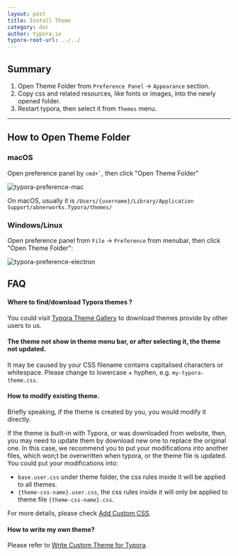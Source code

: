 ```yaml
---
layout: post
title: Install Theme
category: doc
author: typora.io
typora-root-url: ../../
---
```


## Summary

1. Open Theme Folder from `Preference Panel` → `Appearance` section.
2. Copy css and related resources, like fonts or images, into the newly opened folder.
3. Restart typora, then select it from `Themes` menu.

---

## How to Open Theme Folder

### macOS

Open preference panel by <code>cmd+`</code>, then click "Open Theme Folder"

![typora-preference-mac](/media/doc/install-theme/Snip20160921_1.png)

On macOS, usually it is `/Users/{username}/Library/Application Support/abnerworks.Typora/themes/`

### Windows/Linux

Open preference panel from `File` → `Preference` from menubar, then click "Open Theme Folder":

![typora-preference-electron](/media/doc/install-theme/Snip20160921_2.png)

## FAQ

#### Where to find/download Typora themes ?

You could visit [Typora Theme Gallery](http://theme.typora.io) to download themes provide by other users to us.

#### The theme not show in theme menu bar, or after selecting it, the theme not updated.

It may be caused by your CSS filename contains capitalised characters or whitespace. Please change to lowercase + hyphen, e.g. `my-typora-theme.css`.

#### How to modify existing theme.

Briefly speaking, if the theme is created by you, you would modify it directly. 

If the theme is built-in with Typora, or was downloaded from website, then, you may need to update them by download new one to replace the original one. In this case, we recommend you to put your modifications into another files, which won;t be overwritten when typora, or the theme file is updated. You could put your modifications into:

- `base.user.css` under theme folder, the css rules inside it will be applied to all themes.
- `{theme-css-name}.user.css`, the css rules inside it will only be applied to theme file `{theme-css-name}.css`.

For more details, please check [Add Custom CSS](http://support.typora.io/Add-Custom-CSS/).

#### How to write my own theme?

Please refer to [Write Custom Theme for Typora](/doc/Write-Custom-Theme/).

